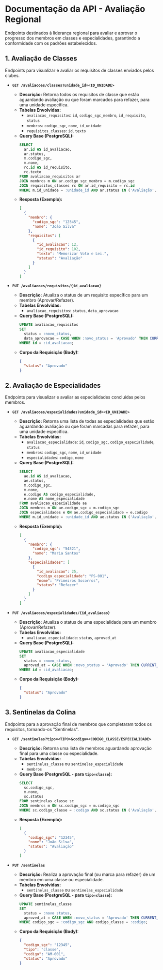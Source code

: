 # Documentação da API - Avaliação Regional

Endpoints destinados à liderança regional para avaliar e aprovar o progresso dos membros em classes e especialidades, garantindo a conformidade com os padrões estabelecidos.

## 1. Avaliação de Classes

Endpoints para visualizar e avaliar os requisitos de classes enviados pelos clubes.

* **`GET /avaliacoes/classes?unidade_id=<ID_UNIDADE>`**
    * **Descrição:** Retorna todos os requisitos de classe que estão aguardando avaliação ou que foram marcados para refazer, para uma unidade específica.
    * **Tabelas Envolvidas:**
        * `avaliacao_requisitos`: `id`, `codigo_sgc_membro`, `id_requisito`, `status`
        * `membros`: `codigo_sgc`, `nome`, `id_unidade`
        * `requisitos_classes`: `id`, `texto`
    * **Query Base (PostgreSQL):**
        ```sql
        SELECT
          ar.id AS id_avaliacao,
          ar.status,
          m.codigo_sgc,
          m.nome,
          rc.id AS id_requisito,
          rc.texto
        FROM avaliacao_requisitos ar
        JOIN membros m ON ar.codigo_sgc_membro = m.codigo_sgc
        JOIN requisitos_classes rc ON ar.id_requisito = rc.id
        WHERE m.id_unidade = :unidade_id AND ar.status IN ('Avaliação', 'Refazer');
        ```
    * **Resposta (Exemplo):**
        ```json
        [
          {
            "membro": {
              "codigo_sgc": "12345",
              "nome": "João Silva"
            },
            "requisitos": [
              {
                "id_avaliacao": 12,
                "id_requisito": 102,
                "texto": "Memorizar Voto e Lei.",
                "status": "Avaliação"
              }
            ]
          }
        ]
        ```

* **`PUT /avaliacoes/requisitos/{id_avaliacao}`**
    * **Descrição:** Atualiza o status de um requisito específico para um membro (Aprovar/Refazer).
    * **Tabelas Envolvidas:**
        * `avaliacao_requisitos`: `status`, `data_aprovacao`
    * **Query Base (PostgreSQL):**
        ```sql
        UPDATE avaliacao_requisitos
        SET
          status = :novo_status,
          data_aprovacao = CASE WHEN :novo_status = 'Aprovado' THEN CURRENT_DATE ELSE NULL END
        WHERE id = :id_avaliacao;
        ```
    * **Corpo da Requisição (Body):**
        ```json
        {
          "status": "Aprovado"
        }
        ```

## 2. Avaliação de Especialidades

Endpoints para visualizar e avaliar as especialidades concluídas pelos membros.

* **`GET /avaliacoes/especialidades?unidade_id=<ID_UNIDADE>`**
    * **Descrição:** Retorna uma lista de todas as especialidades que estão aguardando avaliação ou que foram marcadas para refazer, para uma unidade específica.
    * **Tabelas Envolvidas:**
        * `avaliacao_especialidade`: `id`, `codigo_sgc`, `codigo_especialidade`, `status`
        * `membros`: `codigo_sgc`, `nome`, `id_unidade`
        * `especialidades`: `codigo`, `nome`
    * **Query Base (PostgreSQL):**
        ```sql
        SELECT
          ae.id AS id_avaliacao,
          ae.status,
          m.codigo_sgc,
          m.nome,
          e.codigo AS codigo_especialidade,
          e.nome AS nome_especialidade
        FROM avaliacao_especialidade ae
        JOIN membros m ON ae.codigo_sgc = m.codigo_sgc
        JOIN especialidades e ON ae.codigo_especialidade = e.codigo
        WHERE m.id_unidade = :unidade_id AND ae.status IN ('Avaliação', 'Refazer');
        ```
    * **Resposta (Exemplo):**
        ```json
        [
          {
            "membro": {
              "codigo_sgc": "54321",
              "nome": "Maria Santos"
            },
            "especialidades": [
              {
                "id_avaliacao": 25,
                "codigo_especialidade": "PS-001",
                "nome": "Primeiros Socorros",
                "status": "Refazer"
              }
            ]
          }
        ]
        ```

* **`PUT /avaliacoes/especialidades/{id_avaliacao}`**
    * **Descrição:** Atualiza o status de uma especialidade para um membro (Aprovar/Refazer).
    * **Tabelas Envolvidas:**
        * `avaliacao_especialidade`: `status`, `aproved_at`
    * **Query Base (PostgreSQL):**
        ```sql
        UPDATE avaliacao_especialidade
        SET
          status = :novo_status,
          aproved_at = CASE WHEN :novo_status = 'Aprovado' THEN CURRENT_DATE ELSE NULL END
        WHERE id = :id_avaliacao;
        ```
    * **Corpo da Requisição (Body):**
        ```json
        {
          "status": "Aprovado"
        }
        ```

## 3. Sentinelas da Colina

Endpoints para a aprovação final de membros que completaram todos os requisitos, tornando-os "Sentinelas".

* **`GET /sentinelas?tipo=<TIPO>&codigo=<CODIGO_CLASSE/ESPECIALIDADE>`**
    * **Descrição:** Retorna uma lista de membros aguardando aprovação final para uma classe ou especialidade.
    * **Tabelas Envolvidas:**
        * `sentinelas_classe` ou `sentinelas_especialidade`
        * `membros`
    * **Query Base (PostgreSQL - para `tipo=classe`):**
        ```sql
        SELECT
          sc.codigo_sgc,
          m.nome,
          sc.status
        FROM sentinelas_classe sc
        JOIN membros m ON sc.codigo_sgc = m.codigo_sgc
        WHERE sc.codigo_classe = :codigo AND sc.status IN ('Avaliação', 'Refazer');
        ```
    * **Resposta (Exemplo):**
        ```json
        [
          {
            "codigo_sgc": "12345",
            "nome": "João Silva",
            "status": "Avaliação"
          }
        ]
        ```

* **`PUT /sentinelas`**
    * **Descrição:** Realiza a aprovação final (ou marca para refazer) de um membro em uma classe ou especialidade.
    * **Tabelas Envolvidas:**
        * `sentinelas_classe` ou `sentinelas_especialidade`
    * **Query Base (PostgreSQL - para `tipo=classe`):**
        ```sql
        UPDATE sentinelas_classe
        SET
          status = :novo_status,
          aproved_at = CASE WHEN :novo_status = 'Aprovado' THEN CURRENT_DATE ELSE NULL END
        WHERE codigo_sgc = :codigo_sgc AND codigo_classe = :codigo;
        ```
    * **Corpo da Requisição (Body):**
        ```json
        {
          "codigo_sgc": "12345",
          "tipo": "classe",
          "codigo": "AM-001",
          "status": "Aprovado"
        }
        ```